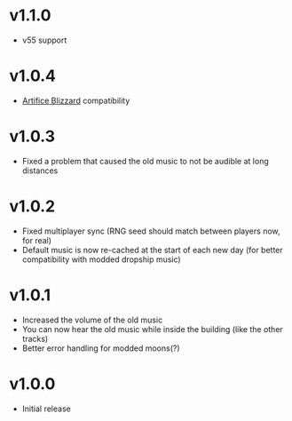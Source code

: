 # v1.1.0
- v55 support
# v1.0.4
- [Artifice Blizzard](https://thunderstore.io/c/lethal-company/p/ButteryStancakes/ArtificeBlizzard/) compatibility
# v1.0.3
- Fixed a problem that caused the old music to not be audible at long distances
# v1.0.2
- Fixed multiplayer sync (RNG seed should match between players now, for real)
- Default music is now re-cached at the start of each new day (for better compatibility with modded dropship music)
# v1.0.1
- Increased the volume of the old music
- You can now hear the old music while inside the building (like the other tracks)
- Better error handling for modded moons(?)
# v1.0.0
- Initial release
